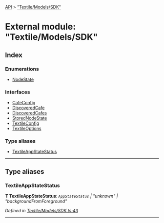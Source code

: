 [API](../README.md) > ["Textile/Models/SDK"](../modules/_textile_models_sdk_.md)

# External module: "Textile/Models/SDK"

## Index

### Enumerations

* [NodeState](../enums/_textile_models_sdk_.nodestate.md)

### Interfaces

* [CafeConfig](../interfaces/_textile_models_sdk_.cafeconfig.md)
* [DiscoveredCafe](../interfaces/_textile_models_sdk_.discoveredcafe.md)
* [DiscoveredCafes](../interfaces/_textile_models_sdk_.discoveredcafes.md)
* [StoredNodeState](../interfaces/_textile_models_sdk_.storednodestate.md)
* [TextileConfig](../interfaces/_textile_models_sdk_.textileconfig.md)
* [TextileOptions](../interfaces/_textile_models_sdk_.textileoptions.md)

### Type aliases

* [TextileAppStateStatus](_textile_models_sdk_.md#textileappstatestatus)

---

## Type aliases

<a id="textileappstatestatus"></a>

###  TextileAppStateStatus

**Ƭ TextileAppStateStatus**: *`AppStateStatus` \| "unknown" \| "backgroundFromForeground"*

*Defined in [Textile/Models/SDK.ts:43](https://github.com/textileio/react-native-sdk/blob/912c704/lib/Textile/Models/SDK.ts#L43)*

___

